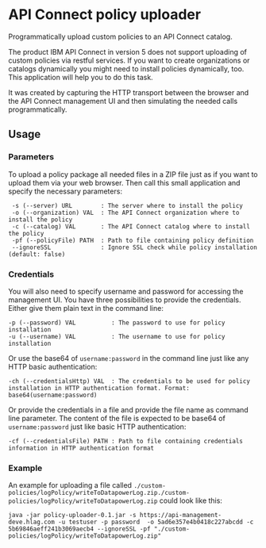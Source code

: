 # API Connect policy uploader
Programmatically upload custom policies to an API Connect catalog.

The product IBM API Connect in version 5 does not support uploading of custom policies via restful services. If you want to create organizations or catalogs dynamically you might need to install policies dynamically, too.
This application will help you to do this task.

It was created by capturing the HTTP transport between the browser and the API Connect management UI and then simulating the needed calls programmatically.

## Usage
### Parameters

To upload a policy package all needed files in a ZIP file just as if you want to upload them via your web browser. Then call this small application and specify the necessary parameters:

     -s (--server) URL        : The server where to install the policy
     -o (--organization) VAL  : The API Connect organization where to install the policy
     -c (--catalog) VAL       : The API Connect catalog where to install the policy
     -pf (--policyFile) PATH  : Path to file containing policy definition
     --ignoreSSL              : Ignore SSL check while policy installation (default: false)

### Credentials
You will also need to specify username and password for accessing the management UI. You have three possibilities to provide the credentials. Either give them plain text in the command line:

    -p (--password) VAL          : The password to use for policy installation
    -u (--username) VAL          : The username to use for policy installation

Or use the base64 of ``username:password`` in the command line just like any HTTP basic authentication: 

    -ch (--credentialsHttp) VAL  : The credentials to be used for policy installation in HTTP authentication format. Format: base64(username:password)

Or provide the credentials in a file and provide the file name as command line parameter. The content of the file is expected to be base64 of ``username:password`` just like basic HTTP authentication:

    -cf (--credentialsFile) PATH : Path to file containing credentials information in HTTP authentication format

### Example
An example for uploading a file called `./custom-policies/logPolicy/writeToDatapowerLog.zip./custom-policies/logPolicy/writeToDatapowerLog.zip` could look like this:

    java -jar policy-uploader-0.1.jar -s https://api-management-deve.hlag.com -u testuser -p password  -o 5ad6e357e4b0418c227abcdd -c 5b69846aeff241b3069aecb4 --ignoreSSL -pf "./custom-policies/logPolicy/writeToDatapowerLog.zip"


